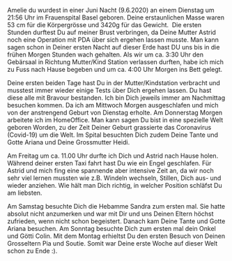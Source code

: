 Amelie du wurdest in einer Juni Nacht (9.6.2020) an einem Dienstag um 21:56 Uhr im Frauenspital Basel geboren. Deine erstaunlichen Masse waren 53 cm für die Körpergrösse und 3420g für das Gewicht.  Die ersten Stunden durftest Du auf meiner Brust verbringen, da Deine Mutter Astrid noch eine Operation mit PDA über sich ergehen lassen musste. Man kann sagen schon in Deiner ersten Nacht auf dieser Erde hast DU uns bis in die frühen Morgen Stunden wach gehalten. Als wir um ca. 3:30 Uhr den Gebärsaal in Richtung Mutter/Kind Station verlassen durften, habe ich mich zu Fuss nach Hause begeben und um ca. 4:00 Uhr Morgen ins Bett gelegt.

  

Deine ersten beiden Tage hast Du in der Mutter/Kindstation verbracht und musstest immer wieder einige Tests über Dich ergehen lassen. Du hast diese alle mit Bravour bestanden. Ich bin Dich jeweils immer am Nachmittag besuchen kommen. Da ich am Mittwoch Morgen ausgeschlafen und mich von der anstrengend Geburt von Dienstag erholte. Am Donnerstag Morgen arbeitete ich im HomeOffice. Man kann sagen Du bist in eine spezielle Welt geboren Worden, zu der Zeit Deiner Geburt grassierte das Coronavirus (Covid-19) um die Welt. Im Spital besuchten Dich zudem Deine Tante und Gotte Ariana und Deine Grossmutter Heidi.

  

Am Freitag um ca. 11.00 Uhr durfte ich Dich und Astrid nach Hause holen. Während deiner ersten Taxi fahrt hast Du wie ein Engel geschlafen. Für Astrid und mich fing eine spannende aber intensive Zeit an, da wir noch sehr viel lernen mussten wie z.B. Windeln wechseln, Stillen, Dich aus- und wieder anziehen. Wie hält man Dich richtig, in welcher Position schläfst Du am liebsten.

  

Am Samstag besuchte Dich die Hebamme Sandra zum ersten mal. Sie hatte absolut nicht anzumerken und war mit Dir und uns Deinen Eltern höchst zufrieden, wenn nicht schon begeistert. Danach kam Deine Tante und Gotte Ariana besuchen. Am Sonntag besuchte Dich zum ersten mal dein Onkel und Götti Colin. Mit dem Montag erhieltst Du den ersten Besuch von Deinen Grosseltern Pia und Soutie. Somit war Deine erste Woche auf dieser Welt schon zu Ende :).